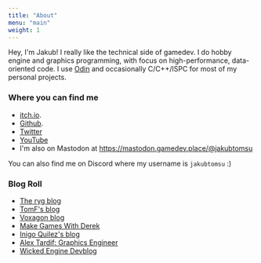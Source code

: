 ```yaml
---
title: "About"
menu: "main"
weight: 1
---
```


Hey, I'm Jakub! I really like the technical side of gamedev. I do hobby engine and graphics programming, with focus on high-performance, data-oriented code. I use [Odin](https://odin-lang.org) and occasionally C/C++/ISPC for most of my personal projects.

### Where you can find me
- [itch.io](https://jakubtomsu.itch.io/).
- [Github](https://github.com/jakubtomsu).
- [Twitter](https://twitter.com/jakubtomsu_)
- [YouTube](https://youtube.com/@jakubtomsu)
- I'm also on Mastodon at https://mastodon.gamedev.place/@jakubtomsu

You can also find me on Discord where my username is `jakubtomsu` :)

### Blog Roll
- [The ryg blog](https://fgiesen.wordpress.com/)
- [TomF's blog](https://tomforsyth1000.github.io/blog.wiki.html)
- [Voxagon blog](https://blog.voxagon.se/)
- [Make Games With Derek](https://www.derekyu.com/makegames/)
- [Inigo Quilez's blog](https://iquilezles.org/)
- [Alex Tardif: Graphics Engineer](https://alextardif.com/)
- [Wicked Engine Devblog](https://wickedengine.net/category/devblog/)

